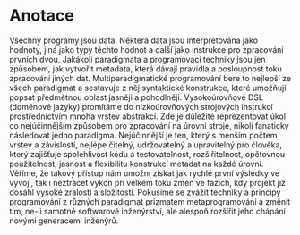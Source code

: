 # Anotace

Všechny programy jsou data. Některá data jsou interpretována jako hodnoty, jiná jako typy těchto hodnot a další jako instrukce pro zpracování prvních dvou. Jakákoli paradigmata a programovací techniky jsou jen způsobem, jak vytvořit metadata, která dávají pravidla a posloupnost toku zpracování jiných dat. Multiparadigmatické programování bere to nejlepší ze všech paradigmat a sestavuje z něj syntaktické konstrukce, které umožňují popsat předmětnou oblast jasněji a pohodlněji. Vysokoúrovňové DSL (doménové jazyky) promítáme do nízkoúrovňových strojových instrukcí prostřednictvím mnoha vrstev abstrakcí. Zde je důležité reprezentovat úkol co nejúčinnějším způsobem pro zpracování na úrovni stroje, nikoli fanaticky následovat jedno paradigma. Nejúčinnější je ten, který s menším počtem vrstev a závislostí, nejlépe čitelný, udržovatelný a upravitelný pro člověka, který zajišťuje spolehlivost kódu a testovatelnost, rozšiřitelnost, opětovnou použitelnost, jasnost a flexibilitu konstrukcí metadat na každé úrovni. Věříme, že takový přístup nám umožní získat jak rychlé první výsledky ve vývoji, tak i neztrácet výkon při velkém toku změn ve fázích, kdy projekt již dosáhl vysoké zralosti a složitosti. Pokusíme se zvážit techniky a principy programování z různých paradigmat prizmatem metaprogramování a změnit tím, ne-li samotné softwarové inženýrství, ale alespoň rozšířit jeho chápání novými generacemi inženýrů.
